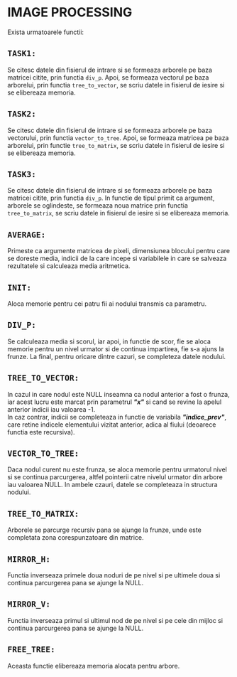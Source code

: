 # IMAGE PROCESSING

Exista urmatoarele functii:

##  `TASK1:`
Se citesc datele din fisierul de intrare si se formeaza arborele pe baza matricei citite, prin functia `div_p`. Apoi, se formeaza vectorul pe baza arborelui, prin functia `tree_to_vector`, se scriu datele in fisierul de iesire si se elibereaza memoria.

##  `TASK2:`
Se citesc datele din fisierul de intrare si se formeaza arborele pe baza vectorului, prin functia `vector_to_tree`. Apoi, se formeaza matricea pe baza arborelui, prin functie `tree_to_matrix`, se scriu datele in fisierul de iesire si se elibereaza memoria.

##  `TASK3:`
Se citesc datele din fisierul de intrare si se formeaza arborele pe baza matricei citite, prin functia `div_p`. In functie de tipul primit ca argument, arborele se oglindeste, se formeaza noua matrice prin functia `tree_to_matrix`, se scriu datele in fisierul de iesire si se elibereaza memoria.

##  `AVERAGE:`
Primeste ca argumente matricea de pixeli, dimensiunea blocului pentru care se doreste media, indicii de la care incepe si variabilele in care se salveaza rezultatele si calculeaza media aritmetica.

##  `INIT:`
Aloca memorie pentru cei patru fii ai nodului transmis ca parametru.

##  `DIV_P:`
Se calculeaza media si scorul, iar apoi, in functie de scor, fie se aloca memorie pentru un nivel urmator si de continua impartirea, fie s-a ajuns la frunze. La final, pentru oricare dintre cazuri, se completeza datele nodului.

##  `TREE_TO_VECTOR:`
In cazul in care nodul este NULL inseamna ca nodul anterior a fost o frunza, iar acest lucru este marcat prin parametrul ***"x"*** si cand se revine la apelul anterior indicii iau valoarea -1. <br>
In caz contrar, indicii se completeaza in functie de variabila ***"indice_prev"***, care retine indicele elementului vizitat anterior, adica al fiului (deoarece functia este recursiva).

##  `VECTOR_TO_TREE:`
Daca nodul curent nu este frunza, se aloca memorie pentru urmatorul nivel si se continua parcurgerea, altfel pointerii catre nivelul urmator din arbore iau valoarea NULL. In ambele czauri, datele se completeaza in structura nodului.

##  `TREE_TO_MATRIX:`
Arborele se parcurge recursiv pana se ajunge la frunze, unde este completata zona corespunzatoare din matrice.

##  `MIRROR_H:`
Functia inverseaza primele doua noduri de pe nivel si pe ultimele doua si continua parcurgerea pana se ajunge la NULL.

##  `MIRROR_V:`
Functia inverseaza primul si ultimul nod de pe nivel si pe cele din mijloc si continua parcurgerea pana se ajunge la NULL.

##  `FREE_TREE:`
Aceasta functie elibereaza memoria alocata pentru arbore.


